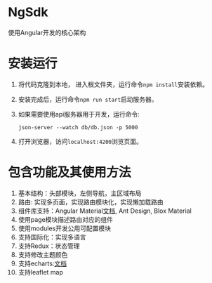 

# NgSdk

使用Angular开发的核心架构

# 安装运行

1. 将代码克隆到本地， 进入根文件夹，运行命令`npm install`安装依赖。
1. 安装完成后，运行命令`npm run start`启动服务器。
3. 如果需要使用api服务器用于开发，运行命令:

    `json-server --watch db/db.json -p 5000`
1. 打开浏览器，访问`localhost:4200`浏览页面。


# 包含功能及其使用方法

1. 基本结构：头部模块，左侧导航，主区域布局
1. 路由: 实现多页面，实现路由模块化，实现懒加载路由
1. 组件库支持：Angular Material[文档](how-to-use-material-comp.md), Ant Design, Blox Material
1. 使用page模块描述路由对应的组件
1. 使用modules开发公用可配置模块
1. 支持国际化：实现多语言
1. 支持Redux：状态管理
1. 支持修改主题颜色
1. 支持echarts:[文档](./how-to-create-chart.md)
1. 支持leaflet map
